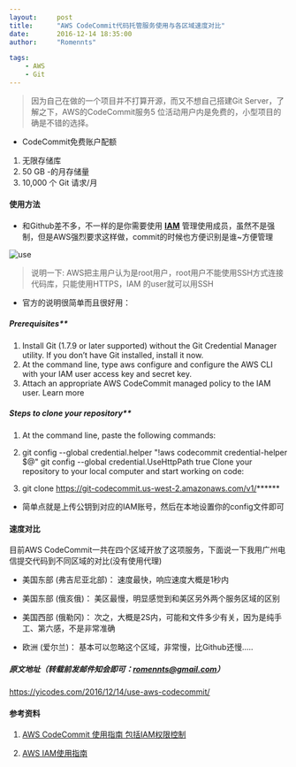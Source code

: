 ```yaml
---
layout:     post
title:      "AWS CodeCommit代码托管服务使用与各区域速度对比"
date:       2016-12-14 18:35:00
author:     "Romennts"

tags:
    - AWS
    - Git
---
```



> 因为自己在做的一个项目并不打算开源，而又不想自己搭建Git Server，了解之下，AWS的CodeCommit服务5 位活动用户内是免费的，小型项目的确是不错的选择。

* CodeCommit免费账户配额

1. 无限存储库
2. 50 GB -的月存储量
3. 10,000 个 Git 请求/月

#### 使用方法

* 和Github差不多，不一样的是你需要使用
**[IAM](https://console.aws.amazon.com/iam/home?#home)** 管理使用成员，虽然不是强制，但是AWS强烈要求这样做，commit的时候也方便识别是谁~方便管理

![use](https://yicodes.com/img/use-aws.png)

> 说明一下: AWS把主用户认为是root用户，root用户不能使用SSH方式连接代码库，只能使用HTTPS，IAM 的user就可以用SSH

* 官方的说明很简单而且很好用：

##### Prerequisites**

1. Install Git (1.7.9 or later supported) without the Git Credential Manager utility. If you don’t have Git installed, install it now.
2. At the command line, type aws configure and configure the AWS CLI with your IAM user access key and secret key.
3. Attach an appropriate AWS CodeCommit managed policy to the IAM user. Learn more

##### Steps to clone your repository**

1. At the command line, paste the following commands:

2. git config --global credential.helper "!aws codecommit credential-helper $@"
git config --global credential.UseHttpPath true
Clone your repository to your local computer and start working on code:

3. git clone https://git-codecommit.us-west-2.amazonaws.com/v1/******


* 简单点就是上传公钥到对应的IAM账号，然后在本地设置你的config文件即可

#### 速度对比

目前AWS CodeCommit一共在四个区域开放了这项服务，下面说一下我用广州电信提交代码到不同区域的对比(没有使用代理)

* 美国东部 (弗吉尼亚北部)： 速度最快，响应速度大概是1秒内

* 美国东部 (俄亥俄)： 美区最慢，明显感觉到和美区另外两个服务区域的区别

* 美国西部 (俄勒冈)： 次之，大概是2S内，可能和文件多少有关，因为是纯手工、第六感，不是非常准确

* 欧洲 (爱尔兰)： 基本可以忽略这个区域，非常慢，比Github还慢.....

##### 原文地址（转载前发邮件知会即可：romennts@gmail.com）
https://yicodes.com/2016/12/14/use-aws-codecommit/

#### 参考资料

1. [AWS CodeCommit 使用指南 包括IAM权限控制]( http://docs.aws.amazon.com/codecommit/latest/userguide/access-permissions.html?icmpid=docs_acc_console_connect#access-permissions-managed-policies)

2. [AWS IAM使用指南](http://docs.aws.amazon.com/zh_cn/IAM/latest/UserGuide/introduction_identity-management.html)
